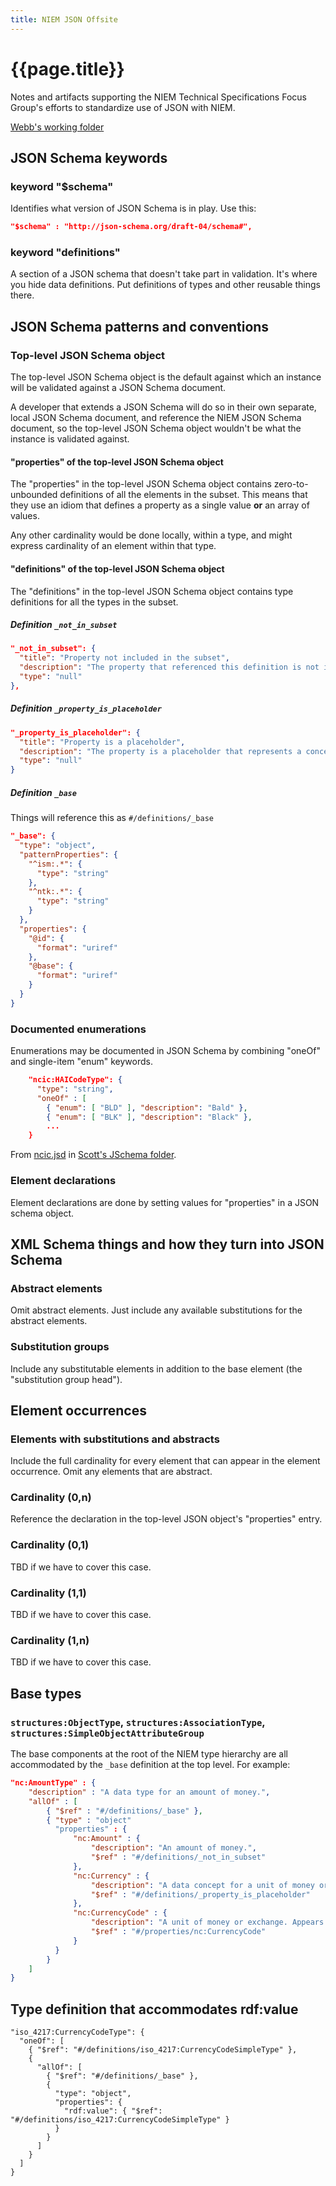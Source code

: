 ```yaml
---
title: NIEM JSON Offsite
---
```


# {{page.title}}

Notes and artifacts supporting the NIEM Technical Specifications Focus Group's
efforts to standardize use of JSON with NIEM.

[Webb's working folder](wr)

## JSON Schema keywords

### keyword "$schema"

Identifies what version of JSON Schema is in play. Use this:

```json
"$schema" : "http://json-schema.org/draft-04/schema#",
```

### keyword "definitions"

A section of a JSON schema that doesn't take part in validation. It's where you
hide data definitions. Put definitions of types and other reusable things there.

## JSON Schema patterns and conventions

### Top-level JSON Schema object

The top-level JSON Schema object is the default against which an instance will
be validated against a JSON Schema document. 

A developer that extends a JSON Schema will do so in their own separate, local
JSON Schema document, and reference the NIEM JSON Schema document, so the
top-level JSON Schema object wouldn't be what the instance is validated against.

#### "properties" of the top-level JSON Schema object

The "properties" in the top-level JSON Schema object contains zero-to-unbounded
definitions of all the elements in the subset. This means that they use an idiom
that defines a property as a single value **or** an array of values. 

Any other cardinality would be done locally, within a type, and might express
cardinality of an element within that type.

#### "definitions" of the top-level JSON Schema object

The "definitions" in the top-level JSON Schema object contains type definitions
for all the types in the subset.

##### Definition `_not_in_subset`

```json
"_not_in_subset": {
  "title": "Property not included in the subset",
  "description": "The property that referenced this definition is not included in the subset. If you wish to use this property, add the property to the subset and generate a new JSON Schema.",
  "type": "null"
},
```

##### Definition `_property_is_placeholder`

```json
"_property_is_placeholder": {
  "title": "Property is a placeholder",
  "description": "The property is a placeholder that represents a concept. It is not allowed to occur in a JSON document. It may be replaced by another property that implements this concept. Each replacement property's description says what it may replace.",
  "type": "null"
}
```

##### Definition `_base`

Things will reference this as `#/definitions/_base`

```json
"_base": {
  "type": "object",
  "patternProperties": {
    "^ism:.*": {
      "type": "string"
    },
    "^ntk:.*": {
      "type": "string"
    }
  },
  "properties": {
    "@id": {
      "format": "uriref"
    },
    "@base": {
      "format": "uriref"
    }
  }
}
```

### Documented enumerations

Enumerations may be documented in JSON Schema by combining "oneOf" and single-item "enum" keywords.

```json
    "ncic:HAICodeType": {
      "type": "string",
      "oneOf" : [
        { "enum": [ "BLD" ], "description": "Bald" },
        { "enum": [ "BLK" ], "description": "Black" },
        ...
    }
```

From [ncic.jsd](sar/JSchema/ncic.jsd) in [Scott's JSchema folder](sar/JSchema).

### Element declarations

Element declarations are done by setting values for "properties" in a JSON schema object. 

## XML Schema things and how they turn into JSON Schema

### Abstract elements

Omit abstract elements. Just include any available substitutions for the
abstract elements.

### Substitution groups

Include any substitutable elements in addition to the base element (the
"substitution group head").

## Element occurrences

### Elements with substitutions and abstracts

Include the full cardinality for every element that can appear in the element
occurrence. Omit any elements that are abstract.

### Cardinality (0,n)

Reference the declaration in the top-level JSON object's "properties" entry.

### Cardinality (0,1)

TBD if we have to cover this case.

### Cardinality (1,1)

TBD if we have to cover this case.

### Cardinality (1,n)

TBD if we have to cover this case.

## Base types

### `structures:ObjectType`, `structures:AssociationType`, `structures:SimpleObjectAttributeGroup`

The base components at the root of the NIEM type hierarchy are all accommodated
by the `_base` definition at the top level. For example:

```json
"nc:AmountType" : {
    "description" : "A data type for an amount of money.",
    "allOf" : [
        { "$ref" : "#/definitions/_base" },
        { "type" : "object"
          "properties" : {
              "nc:Amount" : {
                  "description": "An amount of money.",
                  "$ref" : "#/definitions/_not_in_subset"
              },
              "nc:Currency" : {
                  "description": "A data concept for a unit of money or exchange.",
                  "$ref" : "#/definitions/_property_is_placeholder"
              },
              "nc:CurrencyCode" : {
                  "description": "A unit of money or exchange. Appears as a substitution for nc:Currency.",
                  "$ref" : "#/properties/nc:CurrencyCode"
              }
          }
        }
    ]
}
```

## Type definition that accommodates rdf:value

```
"iso_4217:CurrencyCodeType": {
  "oneOf": [
    { "$ref": "#/definitions/iso_4217:CurrencyCodeSimpleType" },
    {
      "allOf": [
        { "$ref": "#/definitions/_base" },
        {
          "type": "object",
          "properties": {
            "rdf:value": { "$ref": "#/definitions/iso_4217:CurrencyCodeSimpleType" }
          }
        }
      ]
    }
  ]
}
```
